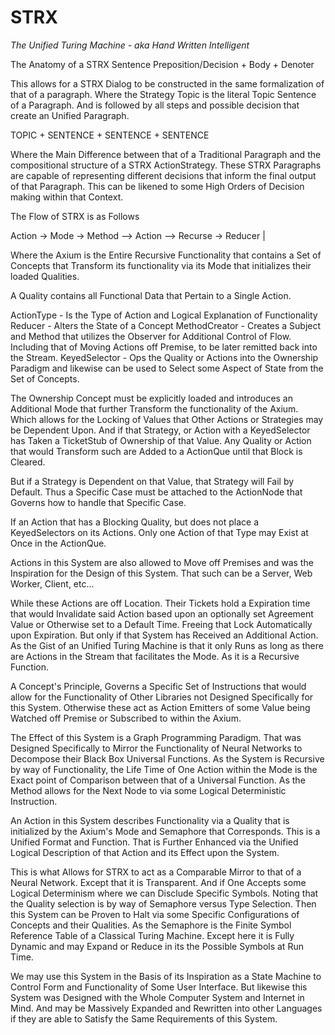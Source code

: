 # STRX
*The Unified Turing Machine - aka Hand Written Intelligent*

The Anatomy of a STRX Sentence
Preposition/Decision + Body + Denoter

This allows for a STRX Dialog to be constructed in the same formalization of that of a paragraph. Where the Strategy Topic is the literal Topic Sentence of a Paragraph. And is followed by all steps and possible decision that create an Unified Paragraph.

TOPIC + SENTENCE + SENTENCE + SENTENCE

Where the Main Difference between that of a Traditional Paragraph and the compositional structure of a STRX ActionStrategy. These STRX Paragraphs are capable of representing different decisions that inform the final output of that Paragraph. This can be likened to some High Orders of Decision making within that Context.

The Flow of STRX is as Follows

Action -> Mode -> Method --> Action --> Recurse 
               -> Reducer |

Where the Axium is the Entire Recursive Functionality that contains a Set of Concepts that Transform its functionality via its Mode that initializes their loaded Qualities.

A Quality contains all Functional Data that Pertain to a Single Action.

ActionType - Is the Type of Action and Logical Explanation of Functionality
Reducer - Alters the State of a Concept
MethodCreator - Creates a Subject and Method that utilizes the Observer for Additional Control of Flow. Including that of Moving Actions off Premise, to be later remitted back into the Stream.
KeyedSelector - Ops the Quality or Actions into the Ownership Paradigm and likewise can be used to Select some Aspect of State from the Set of Concepts.

The Ownership Concept must be explicitly loaded and introduces an Additional Mode that further Transform the functionality of the Axium. Which allows for the Locking of Values that Other Actions or Strategies may be Dependent Upon. And if that Strategy, or Action with a KeyedSelector has Taken a TicketStub of Ownership of that Value. Any Quality or Action that would Transform such are Added to a ActionQue until that Block is Cleared.

But if a Strategy is Dependent on that Value, that Strategy will Fail by Default. Thus a Specific Case must be attached to the ActionNode that Governs how to handle that Specific Case.

If an Action that has a Blocking Quality, but does not place a KeyedSelectors on its Actions. Only one Action of that Type may Exist at Once in the ActionQue.

Actions in this System are also allowed to Move off Premises and was the Inspiration for the Design of this System. That such can be a Server, Web Worker, Client, etc...

While these Actions are off Location. Their Tickets hold a Expiration time that would Invalidate said Action based upon an optionally set Agreement Value or Otherwise set to a Default Time. Freeing that Lock Automatically upon Expiration. But only if that System has Received an Additional Action. As the Gist of an Unified Turing Machine is that it only Runs as long as there are Actions in the Stream that facilitates the Mode. As it is a Recursive Function.

A Concept's Principle, Governs a Specific Set of Instructions that would allow for the Functionality of Other Libraries not Designed Specifically for this System. Otherwise these act as Action Emitters of some Value being Watched off Premise or Subscribed to within the Axium.

The Effect of this System is a Graph Programming Paradigm. That was Designed Specifically to Mirror the Functionality of Neural Networks to Decompose their Black Box Universal Functions. As the System is Recursive by way of Functionality, the Life Time of One Action within the Mode is the Exact point of Comparison between that of a Universal Function. As the Method allows for the Next Node to via some Logical Deterministic Instruction.

<Diagram of a Universal Function Next to Mode>

An Action in this System describes Functionality via a Quality that is initialized by the Axium's Mode and Semaphore that Corresponds. This is a Unified Format and Function. That is Further Enhanced via the Unified Logical Description of that Action and its Effect upon the System.

This is what Allows for STRX to act as a Comparable Mirror to that of a Neural Network. Except that it is Transparent. And if One Accepts some Logical Determinism where we can Disclude Specific Symbols. Noting that the Quality selection is by way of Semaphore versus Type Selection. Then this System can be Proven to Halt via some Specific Configurations of Concepts and their Qualities. As the Semaphore is the Finite Symbol Reference Table of a Classical Turing Machine. Except here it is Fully Dynamic and may Expand or Reduce in its the Possible Symbols at Run Time.

We may use this System in the Basis of its Inspiration as a State Machine to Control Form and Functionality of Some User Interface. But likewise this System was Designed with the Whole Computer System and Internet in Mind. And may be Massively Expanded and Rewritten into other Languages if they are able to Satisfy the Same Requirements of this System.